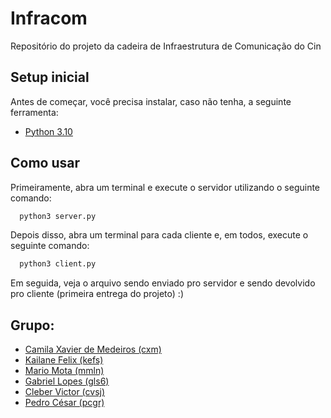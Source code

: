 # Infracom
Repositório do projeto da cadeira de Infraestrutura de Comunicação do Cin

## Setup inicial

Antes de começar, você precisa instalar, caso não tenha, a seguinte ferramenta:

- [Python 3.10](https://www.python.org/downloads/)

## Como usar

Primeiramente, abra um terminal e execute o servidor utilizando o seguinte comando:

```bash
  python3 server.py
```

Depois disso, abra um terminal para cada cliente e, em todos, execute o seguinte comando:

```bash
  python3 client.py
```
Em seguida, veja o arquivo sendo enviado pro servidor e sendo devolvido pro cliente (primeira entrega do projeto) :)

## Grupo:
* [Camila Xavier de Medeiros (cxm)](https://github.com/cxmedeiros)
* [Kailane Felix (kefs)](https://github.com/kailanefelix)
* [Mario Mota (mmln)](https://github.com/mario8978)
* [Gabriel Lopes (gls6)](https://github.com/Gabriellopess)
* [Cleber Victor (cvsj)](https://github.com/Cleber-Victor)
* [Pedro César (pcgr)](https://github.com/pedrocgr)


